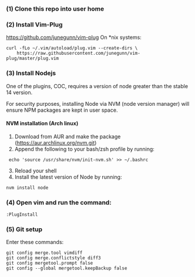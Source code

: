 ### (1) Clone this repo into user home

### (2) Install Vim-Plug
https://github.com/junegunn/vim-plug
On \*nix systems:
```
curl -fLo ~/.vim/autoload/plug.vim --create-dirs \
    https://raw.githubusercontent.com/junegunn/vim-plug/master/plug.vim
```

### (3) Install Nodejs
One of the plugins, COC, requires a version of node greater than the stable 14 version.

For security purposes, installing Node via NVM (node version manager) will ensure NPM packages are kept in user space.

#### NVM installation (Arch linux)
1. Download from AUR and make the package (https://aur.archlinux.org/nvm.git)
2. Append the following to your bash/zsh profile by running:
```
 echo 'source /usr/share/nvm/init-nvm.sh' >> ~/.bashrc
```
3. Reload your shell
4. Install the latest version of Node by running:
```
nvm install node
```

### (4) Open vim and run the command:
```
:PlugInstall
```

### (5) Git setup
Enter these commands:
```
git config merge.tool vimdiff
git config merge.conflictstyle diff3
git config mergetool.prompt false
git config --global mergetool.keepBackup false
```

